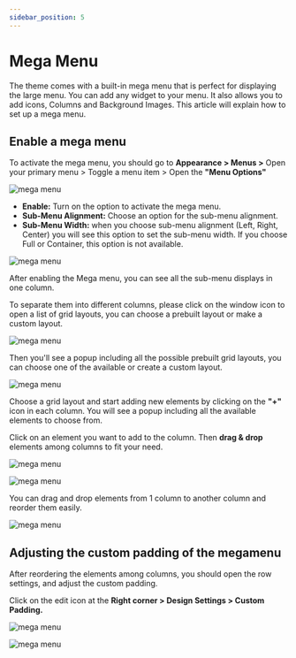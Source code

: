 ```yaml
---
sidebar_position: 5
---
```

# Mega Menu

The theme comes with a built-in mega menu that is perfect for displaying the large menu. You can add any widget to your menu. It also allows you to add icons, Columns and Background Images. This article will explain how to set up a mega menu.

## Enable a mega menu

To activate the mega menu, you should go to **Appearance > Menus >** Open your primary menu > Toggle a menu item > Open the **"Menu Options"**

![mega menu](./img/mega-menu.avif)

* **Enable:** Turn on the option to activate the mega menu.
* **Sub-Menu Alignment:** Choose an option for the sub-menu alignment.
* **Sub-Menu Width:** when you choose sub-menu alignment (Left, Right, Center) you will see this option to set the sub-menu width. If you choose Full or Container, this option is not available.

![mega menu](./img/mega-menu-enable.avif)

After enabling the Mega menu, you can see all the sub-menu displays in one column.

To separate them into different columns, please click on the window icon to open a list of grid layouts, you can choose a prebuilt layout or make a custom layout.

![mega menu](./img/mega-menu-column.avif)

Then you'll see a popup including all the possible prebuilt grid layouts, you can choose one of the available or create a custom layout.

![mega menu](./img/mega-menu-layout.avif)

Choose a grid layout and start adding new elements by clicking on the **"+"** icon in each column. You will see a popup including all the available elements to choose from.

Click on an element you want to add to the column. Then **drag & drop** elements among columns to fit your need.

![mega menu](./img/mega-menu-add.avif)

![mega menu](./img/mega-menu-add-element.avif)

You can drag and drop elements from 1 column to another column and reorder them easily.

![mega menu](./img/mega-menu-drag.avif)

## Adjusting the custom padding of the megamenu

After reordering the elements among columns, you should open the row settings, and adjust the custom padding.

Click on the edit icon at the **Right corner > Design Settings > Custom Padding.**

![mega menu](./img/mega-menu-padding.avif)

![mega menu](./img/mega-menu-padding-conf.avif)
